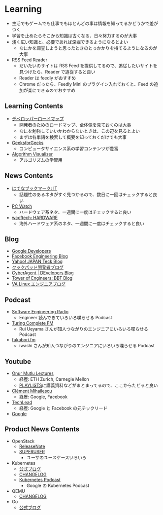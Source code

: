 # Learning

- 生活でもゲームでも仕事でもほとんどの事は情報を知ってるかどうかで差がつく
- 学習を止めたらそこから知識は古くなる、日々努力するのが大事
- 浅く広い知識と、必要であれば深堀できるようになるとよい
  - なにかを調査しようと思ったときのとっかかりを持てるようになるのが大事
- RSS Feed Reader
  - だいたいのサイトは RSS Feed を提供してるので、追従したいサイトを見つけたら、Reader で追従すると良い
  - Reader は feedly がおすすめ
  - Chrome だったら、Feedly Mini のプラグイン入れておくと、Feed の追加が楽にできるのでおすすめ

## Learning Contents

- [デベロッパーロードマップ](https://roadmap.sh/roadmaps)
  - 開発者のためのロードマップ、全体像を見ておくのは大事
  - なにを勉強していいかわからないときは、この辺を見るとよい
  - まずは各単語を検索して概要を知っておくだけでも大事
- [GeeksforGeeks](https://www.geeksforgeeks.org/)
  - コンピュータサイエンス系の学習コンテンツが豊富
- [Algorithm Visualizer](https://algorithm-visualizer.org/)
  - アルゴリズムの学習用

## News Contents

- [はてなブックマーク: IT](http://b.hatena.ne.jp/hotentry/it)
  - 話題性のあるネタがすぐ見つかるので、数日に一回はチェックすると良い
- [PC Watch](https://pc.watch.impress.co.jp/)
  - ハードウェア系ネタ、一週間に一度はチェックすると良い
- [wccftech: HARDWARE](https://wccftech.com/topic/hardware/)
  - 海外ハードウェア系のネタ、一週間に一度はチェックすると良い

## Blog

- [Google Developers](https://developers.googleblog.com/)
- [Facebook Engineering Blog](https://code.facebook.com/posts/)
- [Yahoo! JAPAN Teck Blog](https://techblog.yahoo.co.jp/)
- [クックパッド開発者ブログ](https://techlnife.cookpad.com/)
- [CyberAgent | DEvelopers Blog](https://developers.cyberagent.co.jp/blog/)
- [Tower of Engineers: BBT Blog](https://toe.bbtower.co.jp/)
- [VA Linux エンジニアブログ](https://valinux.hatenablog.com/)

## Podcast

- [Software Engineering Radio](http://www.se-radio.net/)
  - Engineer 読んできていろいろ喋らせる Podcast
- [Turing Complete FM](https://turingcomplete.fm/)
  - Rui Ueyama さんが知人つながりのエンジニアにいろいろ喋らせる Podcast
- [fukabori.fm](https://fukabori.fm/)
  - iwashi さんが知人つながりのエンジニアにいろいろ喋らせる Podcast

## Youtube

- [Onur Mutlu Lectures](https://www.youtube.com/c/OnurMutluLectures)
  - 経歴: ETH Zurich, Carnegie Mellon
  - [PLAYLISTS](https://www.youtube.com/c/OnurMutluLectures/playlists?pbjreload=102)に講義資料などがまとまってるので、ここからたどると良い
- [Clément Mihailescu](https://www.youtube.com/channel/UCaO6VoaYJv4kS-TQO_M-N_g)
  - 経歴: Google, Facebook
- [TechLead](https://www.youtube.com/channel/UC4xKdmAXFh4ACyhpiQ_3qBw)
  - 経歴: Google と Facebook の元テックリード
- [Google](https://www.youtube.com/user/Google)

## Product News Contents

- OpenStack
  - [ReleaseNote](https://releases.openstack.org/)
  - [SUPERUSER](http://superuser.openstack.org/)
    - ユーザのユースケースいろいろ
- Kubernetes
  - [公式ブログ](https://kubernetes.io/blog/)
  - [CHANGELOG](https://github.com/kubernetes/kubernetes/blob/master/CHANGELOG.md)
  - [Kubernetes Podcast](https://kubernetespodcast.com/)
    - Google の Kubernetes Podcast
- QEMU
  - [CHANGELOG](https://wiki.qemu.org/ChangeLog)
- Go
  - [公式ブログ](https://blog.golang.org/)
